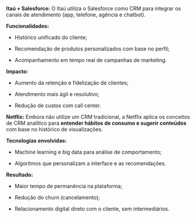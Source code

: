 
**Itaú + Salesforce:** O Itaú utiliza o Salesforce como CRM para integrar os canais de atendimento (app, telefone, agência e chatbot).

**Funcionalidades:**

- Histórico unificado do cliente;
    
- Recomendação de produtos personalizados com base no perfil;
    
- Acompanhamento em tempo real de campanhas de marketing.

**Impacto:**

- Aumento da retenção e fidelização de clientes;
    
- Atendimento mais ágil e resolutivo;
    
- Redução de custos com call center.


**Netflix:** Embora não utilize um CRM tradicional, a Netflix aplica os conceitos de CRM analítico para **entender hábitos de consumo e sugerir conteúdos** com base no histórico de visualizações.

**Tecnologias envolvidas:**

- Machine learning e big data para análise de comportamento;
    
- Algoritmos que personalizam a interface e as recomendações.

**Resultado:**

- Maior tempo de permanência na plataforma;
    
- Redução do churn (cancelamento);
    
- Relacionamento digital direto com o cliente, sem intermediários.
